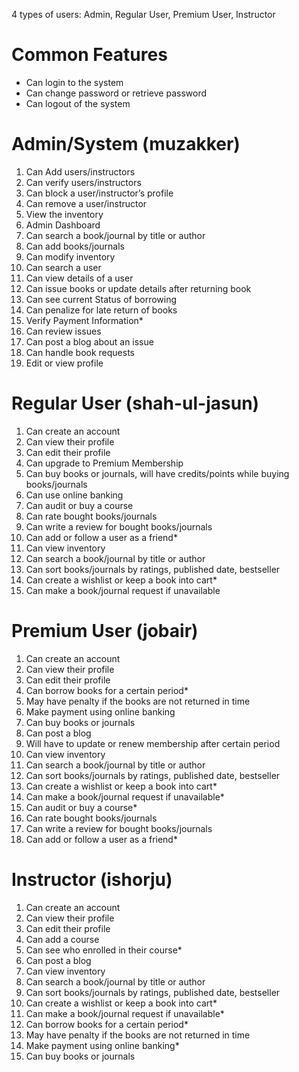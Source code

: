 4 types of users: Admin, Regular User, Premium User, Instructor

# Common Features
  - Can login to the system
  - Can change password or retrieve password
  - Can logout of the system

#	Admin/System (muzakker)
  1.	Can Add users/instructors
  2.	Can verify users/instructors
  3.	Can block a user/instructor’s profile
  4.	Can remove a user/instructor
  5.	View the inventory
  6.	Admin Dashboard 
  7.	Can search a book/journal by title or author
  8.	Can add books/journals
  9.	Can modify inventory
  10.	Can search a user
  11.	Can view details of a user
  12.	Can issue books or update details after returning book
  13.	Can see current Status of borrowing
  14.	Can penalize for late return of books
  15.	Verify Payment Information*
  16.	Can review issues
  17.	Can post a blog about an issue
  18.	Can handle book requests
  19.	Edit or view profile

#	Regular User (shah-ul-jasun)
  1.	Can create an account
  2.	Can view their profile
  3.	Can edit their profile
  4.	Can upgrade to Premium Membership
  5.	Can buy books or journals, will have credits/points while buying books/journals
  6.	Can use online banking
  7.	Can audit or buy a course
  8.	Can rate bought books/journals
  9.	Can write a review for bought books/journals
  10.	Can add or follow a user as a friend*
  11.	Can view inventory
  12.	Can search a book/journal by title or author
  13.	Can sort books/journals by ratings, published date, bestseller
  14.	Can create a wishlist or keep a book into cart*
  15.	Can make a book/journal request if unavailable

#	Premium User (jobair)
  1.	Can create an account
  2.	Can view their profile
  3.	Can edit their profile
  4.	Can borrow books for a certain period*
  5.	May have penalty if the books are not returned in time
  6.	Make payment using online banking
  7.	Can buy books or journals
  8.	Can post a blog
  9.	Will have to update or renew membership after certain period
  10.	Can view inventory
  11.	Can search a book/journal by title or author
  12.	Can sort books/journals by ratings, published date, bestseller
  13.	Can create a wishlist or keep a book into cart*
  14.	Can make a book/journal request if unavailable*
  15.	Can audit or buy a course*
  16.	Can rate bought books/journals
  17.	Can write a review for bought books/journals
  18.	Can add or follow a user as a friend*

# Instructor (ishorju)
  1.	Can create an account
  2.	Can view their profile
  3.	Can edit their profile
  4.	Can add a course
  5.	Can see who enrolled in their course*
  6.	Can post a blog
  7.	Can view inventory
  8.	Can search a book/journal by title or author
  9.	Can sort books/journals by ratings, published date, bestseller
  10.	Can create a wishlist or keep a book into cart*
  11.	Can make a book/journal request if unavailable*
  12.	Can borrow books for a certain period*
  13.	May have penalty if the books are not returned in time
  14.	Make payment using online banking*
  15.	Can buy books or journals


